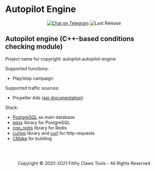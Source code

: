 # Autopilot Engine

<p align="center">
<a href="https://t.me/alcatraz_rm"><img src="https://img.shields.io/badge/Telegram Chat-@alcatraz_rm-2CA5E0.svg?logo=telegram&style=for-the-badge" alt="Chat on Telegram"/></a>
<img src="https://img.shields.io/badge/version-v.0.0.1-green?style=for-the-badge" alt="Last Release"/>
</p>

## Autopilot engine (C++-based conditions checking module)
Project name for copyright: autopilot.autopilot-engine

Supported functions:
* Play/stop campaign

Supported traffic sources:
* Propeller Ads ([api documentation](https://ssp-api.propellerads.com/v5/docs/#/))

Stack:
* [PostgreSQL](https://www.postgresql.org/) as main database
* [pqxx](http://pqxx.org/development/libpqxx/) library for PostgreSQL
* [cpp_redis](https://github.com/cpp-redis/cpp_redis) library for Redis
* [curlpp](http://www.curlpp.org/) library and [curl](https://curl.se/) for http-requests
* [CMake](https://cmake.org/) for building

<br>
<br>
<p align="center">
Copyright © 2020-2021 Filthy Claws Tools - All Rights Reserved
</p>

